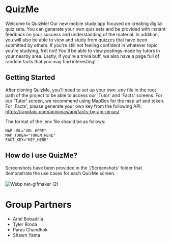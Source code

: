 # QuizMe

Welcome to QuizMe! Our new mobile study app focused on creating digital quiz sets. You can generate your own quiz sets and be provided with instant feedback on your success and understanding of the material. In addition, you will also be able to view and study from quizzes that have been submitted by others. If you're still not feeling confident in whatever topic you're studying, fret not! You'll be able to view postings made by tutors in your nearby area. Lastly, if you're a trivia buff, we also have a page full of random facts that you may find interesting!

## Getting Started

After cloning QuizMe, you'll need to set up your own .env file in the root path of the project to be able to access our 'Tutor' and 'Facts' screens. For our 'Tutor' screen, we recommend using MapBox for the map url and token. For 'Facts', please generate your own key from the following API: https://rapidapi.com/apininjas/api/facts-by-api-ninjas/  

The format of the .env file should be as follows:
```
MAP_URL="URL_HERE"
MAP_TOKEN="TOKEN_HERE"
FACT_KEY="KEY_HERE"
```

## How do I use QuizMe?

Screenshots have been provided in the '/Screenshots' folder that demonstrate the use cases for each QuizMe screen.
<br></br>
![Webp net-gifmaker (2)](https://user-images.githubusercontent.com/78048789/163850186-6cf932dc-21ad-4688-a044-0399cfd83196.gif)

# Group Partners
- Ariel Bobadilla
- Tyler Broda
- Paras Chandhok
- Shawn Yama
